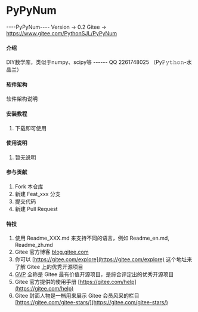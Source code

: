 # PyPyNum

----PyPyNum----
Version -> 0.2
Gitee -> https://www.gitee.com/PythonSJL/PyPyNum

#### 介绍
DIY数学库，类似于numpy、scipy等 ------ QQ 2261748025 （Py𝙿𝚢𝚝𝚑𝚘𝚗-水晶兰）

#### 软件架构
软件架构说明


#### 安装教程

1.  下载即可使用

#### 使用说明

1.  暂无说明

#### 参与贡献

1.  Fork 本仓库
2.  新建 Feat_xxx 分支
3.  提交代码
4.  新建 Pull Request


#### 特技

1.  使用 Readme\_XXX.md 来支持不同的语言，例如 Readme\_en.md, Readme\_zh.md
2.  Gitee 官方博客 [blog.gitee.com](https://blog.gitee.com)
3.  你可以 [https://gitee.com/explore](https://gitee.com/explore) 这个地址来了解 Gitee 上的优秀开源项目
4.  [GVP](https://gitee.com/gvp) 全称是 Gitee 最有价值开源项目，是综合评定出的优秀开源项目
5.  Gitee 官方提供的使用手册 [https://gitee.com/help](https://gitee.com/help)
6.  Gitee 封面人物是一档用来展示 Gitee 会员风采的栏目 [https://gitee.com/gitee-stars/](https://gitee.com/gitee-stars/)
